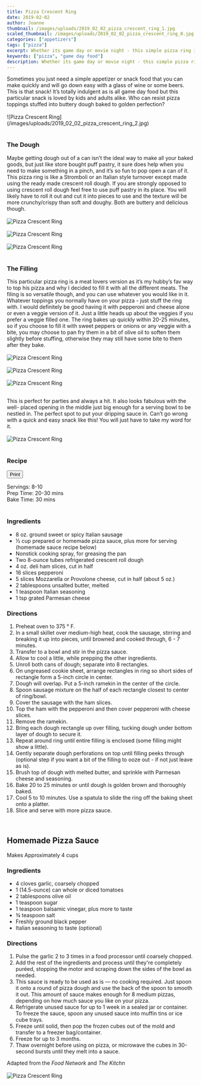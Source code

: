 ```yaml
---
title: Pizza Crescent Ring
date: 2019-02-02
author: Joanne
thumbnail: /images/uploads/2019_02_02_pizza_crescent_ring_1.jpg
scaled_thumbnail: /images/uploads/2019_02_02_pizza_crescent_ring_0.jpg
categories: ["appetizers"]
tags: ["pizza"]
excerpt: Whether its game day or movie night - this simple pizza ring is all you need
keywords: ["pizza", "game day food"]
description: Whether its game day or movie night - this simple pizza ring is all you need
---
```

<span class="blog-text">
Sometimes you just need a simple appetizer or snack food that you can make quickly and will go down easy with a glass of wine or some beers. This is that snack! It’s totally indulgent as is all game day food but this particular snack is loved by kids and adults alike. Who can resist  pizza toppings stuffed into buttery dough baked to golden perfection?
</br>
</br>
![Pizza Crescent Ring](/images/uploads/2019_02_02_pizza_crescent_ring_2.jpg)
</br>
</br>

### The Dough 
Maybe getting dough out of a can isn’t the ideal way to make all your baked goods, but just like store bought puff pastry, it sure does help when you need to make something in a pinch, and it’s so fun to pop open a can of it. This pizza ring is like a Stromboli or an Italian style turnover except made using the ready made crescent roll dough. If you are strongly opposed to using crescent roll dough feel free to use puff pastry in its place. You will likely have to roll it out and cut it into pieces to use and the texture will be more crunchy/crispy than soft and doughy. Both are buttery and delicious though.
</br>
</br>
![Pizza Crescent Ring](/images/uploads/2019_02_02_pizza_crescent_ring_3.jpg)
</br>
</br>
![Pizza Crescent Ring](/images/uploads/2019_02_02_pizza_crescent_ring_4.jpg)
</br>
</br>
![Pizza Crescent Ring](/images/uploads/2019_02_02_pizza_crescent_ring_5.jpg)
</br>
</br>

### The Filling 
This particular pizza ring is a meat lovers version as it’s my hubby’s fav way to top his pizza and why I decided to fill it with all the different meats. The filing is so versatile though, and you can use whatever you would like in it. Whatever toppings you normally have on your pizza - just stuff the ring with. I would definitely be good having it with pepperoni and cheese alone or even a veggie version of it. Just a little heads up about the veggies if you prefer a veggie filled one. The ring bakes up quickly within 20-25 minutes, so if you choose to fill it with sweet peppers or onions or any veggie with a bite, you may choose to pan fry  them in a bit of olive oil to soften them slightly before stuffing, otherwise they may still have some bite to them after they bake.
</br>
</br>
![Pizza Crescent Ring](/images/uploads/2019_02_02_pizza_crescent_ring_6.jpg)
</br>
</br>
![Pizza Crescent Ring](/images/uploads/2019_02_02_pizza_crescent_ring_7.jpg)
</br>
</br>
![Pizza Crescent Ring](/images/uploads/2019_02_02_pizza_crescent_ring_8.jpg)
</br>
</br>

This is perfect for parties and always a hit. It also looks fabulous with the well- placed opening in the middle just big enough for a serving bowl to be nestled in. The perfect spot to put your dripping sauce in. Can’t go wrong with a quick and easy snack like this! You will just have to take my word for it.
</br>
</br>
![Pizza Crescent Ring](/images/uploads/2019_02_02_pizza_crescent_ring_9.jpg)
</br>
</br>
</span>

### Recipe
<div print_button><form>
<input type="button" value="Print" class="btn__print" onClick="window.print()">
</form></div>

<div>Servings: <span itemprop="recipeYield">8-10</div>
<div>Prep Time: <meta itemprop="prepTime" content="PT30M">20-30 mins</div>
<div>Bake Time: <meta itemprop="cookTime" content="PT30M">30 mins</div>
</br>

### Ingredients

* <span itemprop="ingredients"> 8 oz. ground sweet or spicy Italian sausage</span>
* <span itemprop="ingredients"> &frac12; cup prepared or homemade pizza sauce, plus more for serving (homemade sauce recipe below) </span>
* <span itemprop="ingredients"> Nonstick cooking spray, for greasing the pan</span>
* <span itemprop="ingredients"> Two 8-ounce tubes refrigerated crescent roll dough</span>
* <span itemprop="ingredients"> 4 oz. deli ham slices, cut in half</span>
* <span itemprop="ingredients"> 16 slices pepperoni </span>
* <span itemprop="ingredients"> 5 slices Mozzarella or Provolone cheese, cut in half (about 5 oz.)</span>
* <span itemprop="ingredients"> 2 tablespoons unsalted butter, melted</span>
* <span itemprop="ingredients"> 1 teaspoon Italian seasoning</span>
* <span itemprop="ingredients"> 1 tsp grated Parmesan cheese </span>

### Directions 

1. Preheat oven to 375 &deg; F. 
2. In a small skillet over medium-high heat, cook the sausage, stirring and breaking it up into pieces, until browned and cooked through, 6 - 7 minutes. 
3. Transfer to a bowl and stir in the pizza sauce. 
4. Allow to cool a little, while prepping the other ingredients. 
5. Unroll both cans of dough; separate into 8 rectangles. 
6. On ungreased cookie sheet, arrange rectangles in ring so short sides of rectangle form a 5-inch circle in center. 
7. Dough will overlap. Put a 5-inch ramekin in the center of the circle. 
8. Spoon sausage mixture on the half of each rectangle closest to center of ring/bowl. 
9. Cover the sausage with the ham slices. 
10. Top the ham with the pepperoni and then cover pepperoni with cheese slices. 
11. Remove the ramekin. 
12. Bring each dough rectangle up over filling, tucking dough under bottom layer of dough to secure it. 
13. Repeat around ring until entire filling is enclosed (some filling might show a little).
14. Gently separate dough perforations on top until filling peeks through (optional step if you want a bit of the filling to ooze out - if not just leave as is). 
15. Brush top of dough with melted butter, and sprinkle with Parmesan cheese and seasoning. 
16. Bake 20 to 25 minutes or until dough is golden brown and thoroughly baked. 
17. Cool 5 to 10 minutes. Use a spatula to slide the ring off the baking sheet onto a platter. 
18. Slice and serve with more pizza sauce.
</br>

## Homemade Pizza Sauce 
Makes Approximately 4 cups
</br>

### Ingredients

* 4 cloves garlic, coarsely chopped
* 1 (14.5-ounce) can whole or diced tomatoes
* 2 tablespoons olive oil
* 1 teaspoon sugar
* 1 teaspoon balsamic vinegar, plus more to taste
* &frac34; teaspoon salt
* Freshly ground black pepper
* Italian seasoning to taste (optional) 

### Directions 

1. Pulse the garlic 2 to 3 times in a food processor until coarsely chopped.
2. Add the rest of the ingredients and process until they're completely puréed, stopping the motor and scraping down the sides of the bowl as needed.
3. This sauce is ready to be used as is — no cooking required. Just spoon it onto a round of pizza dough and use the back of the spoon to smooth it out. This amount of sauce makes enough for 8 medium pizzas, depending on how much sauce you like on your pizza.
4. Refrigerate unused sauce for up to 1 week in a sealed jar or container. To freeze the sauce, spoon any unused sauce into muffin tins or ice cube trays. 
5. Freeze until solid, then pop the frozen cubes out of the mold and transfer to a freezer bag/container. 
6. Freeze for up to 3 months. 
7. Thaw overnight before using on pizza, or microwave the cubes in 30-second bursts until they melt into a sauce.

Adapted from the _Food Network_ and _The Kitchn_
</br>
</br>
![Pizza Crescent Ring](/images/uploads/2019_02_02_pizza_crescent_ring_10.jpg)